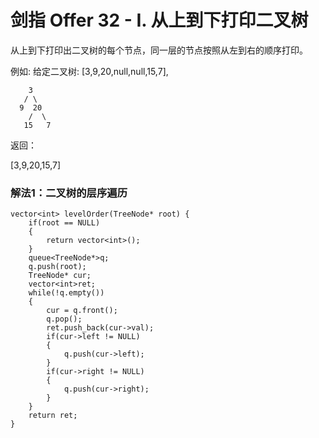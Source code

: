 # 剑指 Offer 32 - I. 从上到下打印二叉树
从上到下打印出二叉树的每个节点，同一层的节点按照从左到右的顺序打印。

例如:
给定二叉树: [3,9,20,null,null,15,7],
```
    3
   / \
  9  20
    /  \
   15   7
```
返回：

[3,9,20,15,7]
### 解法1：二叉树的层序遍历
```
vector<int> levelOrder(TreeNode* root) {
    if(root == NULL)
    {
        return vector<int>();
    }
    queue<TreeNode*>q;
    q.push(root);
    TreeNode* cur;
    vector<int>ret;
    while(!q.empty())
    {
        cur = q.front();
        q.pop();
        ret.push_back(cur->val);
        if(cur->left != NULL)
        {
            q.push(cur->left);
        }
        if(cur->right != NULL)
        {
            q.push(cur->right);
        }
    }
    return ret;
}
```